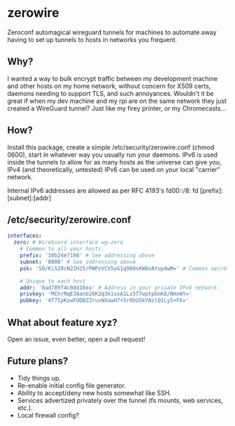 # zerowire

Zeroconf automagical wireguard tunnels for machines to automate away having to set up tunnels to hosts in networks you frequent.

## Why?
I wanted a way to bulk encrypt traffic between my development machine and other hosts on my home network, without concern for X509 certs, daemons needing to support TLS, and such annoyances.
Wouldn't it be great if when my dev machine and my rpi are on the same network they just created a WireGuard tunnel? Just like my firey printer, or my Chromecasts...

## How?
Install this package, create a simple /etc/security/zerowire.conf (chmod 0600), start in whatever way you usually run your daemons.
IPv6 is used inside the tunnels to allow for as many hosts as the universe can give you, IPv4 (and theoretically, untested) IPv6 can be used on your local "carrier" network.

Internal IPv6 addresses are allowed as per RFC 4193's fd00::/8:
fd [prefix]:[subnet]:[addr]


## /etc/security/zerowire.conf
```yaml
interfaces:
  zero: # WireGuard interface wg-zero
    # Common to all your hosts:
    prefix: '10b24e7198' # See addressing above
    subnet: '0000' # See addressing above
    psk: 'S0/KiS28cN2ZH25/PWPzVCV5yG1q980sKW0oAYup4wM=' # Common secret, used to authenticate hosts and mdns services

    # Unique to each host
    addr: '8ad789f4c0dd16ea' # Address in your private IPv6 network
    privkey: 'MChrMqE3Aanb26K2q3k1sxA1Ls577wptpGnK8/NHxWY='
    pubkey: '4T7IpKzwFODBZZruvNXawH7+Sr0bU5kYAslQ1LyS+FE='
```


## What about feature xyz?
Open an issue, even better, open a pull request!

## Future plans?
- Tidy things up.
- Re-enable initial config file generator.
- Ability to accept/deny new hosts somewhat like SSH.
- Services advertized privately over the tunnel (fs mounts, web services, etc.).
- Local firewall config?
